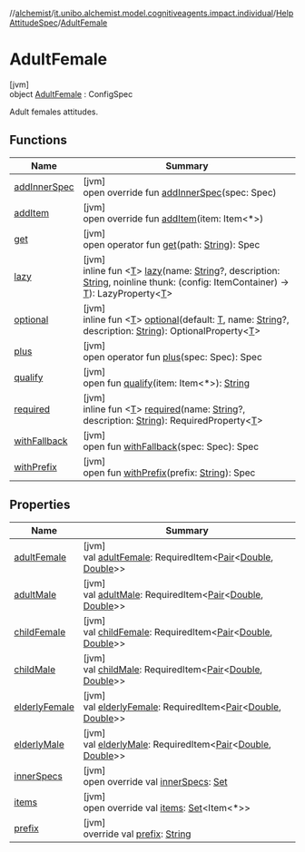 //[alchemist](../../../../index.md)/[it.unibo.alchemist.model.cognitiveagents.impact.individual](../../index.md)/[HelpAttitudeSpec](../index.md)/[AdultFemale](index.md)

# AdultFemale

[jvm]\
object [AdultFemale](index.md) : ConfigSpec

Adult females attitudes.

## Functions

| Name | Summary |
|---|---|
| [addInnerSpec](../../-speed-spec/index.md#1157218497%2FFunctions%2F-267951372) | [jvm]<br>open override fun [addInnerSpec](../../-speed-spec/index.md#1157218497%2FFunctions%2F-267951372)(spec: Spec) |
| [addItem](../../-speed-spec/index.md#-1176720725%2FFunctions%2F-267951372) | [jvm]<br>open override fun [addItem](../../-speed-spec/index.md#-1176720725%2FFunctions%2F-267951372)(item: Item<*>) |
| [get](../../-speed-spec/index.md#216658617%2FFunctions%2F-267951372) | [jvm]<br>open operator fun [get](../../-speed-spec/index.md#216658617%2FFunctions%2F-267951372)(path: [String](https://kotlinlang.org/api/latest/jvm/stdlib/kotlin/-string/index.html)): Spec |
| [lazy](../../-speed-spec/index.md#-57241479%2FFunctions%2F-267951372) | [jvm]<br>inline fun <[T](../../-speed-spec/index.md#-57241479%2FFunctions%2F-267951372)> [lazy](../../-speed-spec/index.md#-57241479%2FFunctions%2F-267951372)(name: [String](https://kotlinlang.org/api/latest/jvm/stdlib/kotlin/-string/index.html)?, description: [String](https://kotlinlang.org/api/latest/jvm/stdlib/kotlin/-string/index.html), noinline thunk: (config: ItemContainer) -> [T](../../-speed-spec/index.md#-57241479%2FFunctions%2F-267951372)): LazyProperty<[T](../../-speed-spec/index.md#-57241479%2FFunctions%2F-267951372)> |
| [optional](../../-speed-spec/index.md#-1307546368%2FFunctions%2F-267951372) | [jvm]<br>inline fun <[T](../../-speed-spec/index.md#-1307546368%2FFunctions%2F-267951372)> [optional](../../-speed-spec/index.md#-1307546368%2FFunctions%2F-267951372)(default: [T](../../-speed-spec/index.md#-1307546368%2FFunctions%2F-267951372), name: [String](https://kotlinlang.org/api/latest/jvm/stdlib/kotlin/-string/index.html)?, description: [String](https://kotlinlang.org/api/latest/jvm/stdlib/kotlin/-string/index.html)): OptionalProperty<[T](../../-speed-spec/index.md#-1307546368%2FFunctions%2F-267951372)> |
| [plus](../../-speed-spec/index.md#-1897999851%2FFunctions%2F-267951372) | [jvm]<br>open operator fun [plus](../../-speed-spec/index.md#-1897999851%2FFunctions%2F-267951372)(spec: Spec): Spec |
| [qualify](../../-speed-spec/index.md#-620175742%2FFunctions%2F-267951372) | [jvm]<br>open fun [qualify](../../-speed-spec/index.md#-620175742%2FFunctions%2F-267951372)(item: Item<*>): [String](https://kotlinlang.org/api/latest/jvm/stdlib/kotlin/-string/index.html) |
| [required](../../-speed-spec/index.md#1352156512%2FFunctions%2F-267951372) | [jvm]<br>inline fun <[T](../../-speed-spec/index.md#1352156512%2FFunctions%2F-267951372)> [required](../../-speed-spec/index.md#1352156512%2FFunctions%2F-267951372)(name: [String](https://kotlinlang.org/api/latest/jvm/stdlib/kotlin/-string/index.html)?, description: [String](https://kotlinlang.org/api/latest/jvm/stdlib/kotlin/-string/index.html)): RequiredProperty<[T](../../-speed-spec/index.md#1352156512%2FFunctions%2F-267951372)> |
| [withFallback](../../-speed-spec/index.md#73507879%2FFunctions%2F-267951372) | [jvm]<br>open fun [withFallback](../../-speed-spec/index.md#73507879%2FFunctions%2F-267951372)(spec: Spec): Spec |
| [withPrefix](../../-speed-spec/index.md#-1060748701%2FFunctions%2F-267951372) | [jvm]<br>open fun [withPrefix](../../-speed-spec/index.md#-1060748701%2FFunctions%2F-267951372)(prefix: [String](https://kotlinlang.org/api/latest/jvm/stdlib/kotlin/-string/index.html)): Spec |

## Properties

| Name | Summary |
|---|---|
| [adultFemale](adult-female.md) | [jvm]<br>val [adultFemale](adult-female.md): RequiredItem<[Pair](https://kotlinlang.org/api/latest/jvm/stdlib/kotlin/-pair/index.html)<[Double](https://kotlinlang.org/api/latest/jvm/stdlib/kotlin/-double/index.html), [Double](https://kotlinlang.org/api/latest/jvm/stdlib/kotlin/-double/index.html)>> |
| [adultMale](adult-male.md) | [jvm]<br>val [adultMale](adult-male.md): RequiredItem<[Pair](https://kotlinlang.org/api/latest/jvm/stdlib/kotlin/-pair/index.html)<[Double](https://kotlinlang.org/api/latest/jvm/stdlib/kotlin/-double/index.html), [Double](https://kotlinlang.org/api/latest/jvm/stdlib/kotlin/-double/index.html)>> |
| [childFemale](child-female.md) | [jvm]<br>val [childFemale](child-female.md): RequiredItem<[Pair](https://kotlinlang.org/api/latest/jvm/stdlib/kotlin/-pair/index.html)<[Double](https://kotlinlang.org/api/latest/jvm/stdlib/kotlin/-double/index.html), [Double](https://kotlinlang.org/api/latest/jvm/stdlib/kotlin/-double/index.html)>> |
| [childMale](child-male.md) | [jvm]<br>val [childMale](child-male.md): RequiredItem<[Pair](https://kotlinlang.org/api/latest/jvm/stdlib/kotlin/-pair/index.html)<[Double](https://kotlinlang.org/api/latest/jvm/stdlib/kotlin/-double/index.html), [Double](https://kotlinlang.org/api/latest/jvm/stdlib/kotlin/-double/index.html)>> |
| [elderlyFemale](elderly-female.md) | [jvm]<br>val [elderlyFemale](elderly-female.md): RequiredItem<[Pair](https://kotlinlang.org/api/latest/jvm/stdlib/kotlin/-pair/index.html)<[Double](https://kotlinlang.org/api/latest/jvm/stdlib/kotlin/-double/index.html), [Double](https://kotlinlang.org/api/latest/jvm/stdlib/kotlin/-double/index.html)>> |
| [elderlyMale](elderly-male.md) | [jvm]<br>val [elderlyMale](elderly-male.md): RequiredItem<[Pair](https://kotlinlang.org/api/latest/jvm/stdlib/kotlin/-pair/index.html)<[Double](https://kotlinlang.org/api/latest/jvm/stdlib/kotlin/-double/index.html), [Double](https://kotlinlang.org/api/latest/jvm/stdlib/kotlin/-double/index.html)>> |
| [innerSpecs](index.md#-2088260109%2FProperties%2F-267951372) | [jvm]<br>open override val [innerSpecs](index.md#-2088260109%2FProperties%2F-267951372): [Set](https://kotlinlang.org/api/latest/jvm/stdlib/kotlin.collections/-set/index.html)<Spec> |
| [items](index.md#-1520624219%2FProperties%2F-267951372) | [jvm]<br>open override val [items](index.md#-1520624219%2FProperties%2F-267951372): [Set](https://kotlinlang.org/api/latest/jvm/stdlib/kotlin.collections/-set/index.html)<Item<*>> |
| [prefix](index.md#721593539%2FProperties%2F-267951372) | [jvm]<br>override val [prefix](index.md#721593539%2FProperties%2F-267951372): [String](https://kotlinlang.org/api/latest/jvm/stdlib/kotlin/-string/index.html) |
